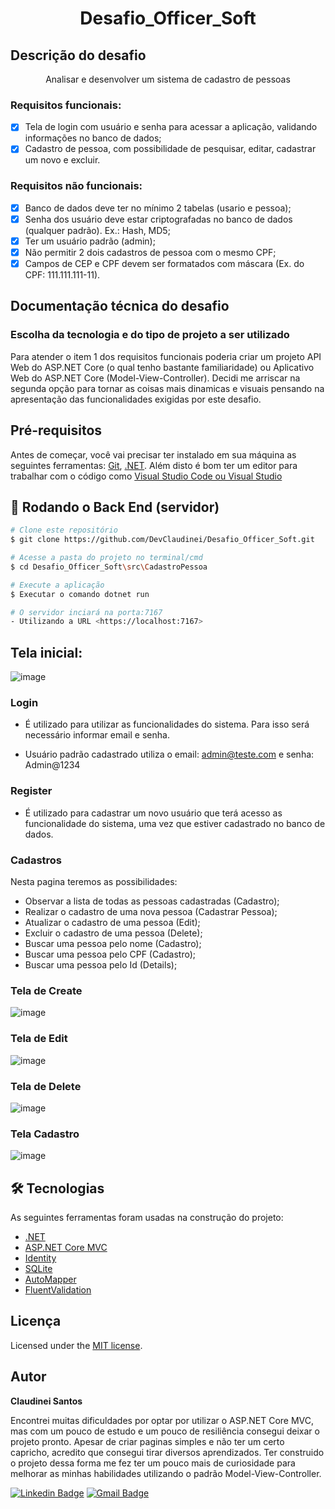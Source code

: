 <h1 align="center">Desafio_Officer_Soft</h1>

## Descrição do desafio

<p align="center">Analisar e desenvolver um sistema de cadastro de pessoas</p>
  
### Requisitos funcionais:

- [x] Tela de login com usuário e senha para acessar a aplicação, validando informações no banco de dados;
- [x] Cadastro de pessoa, com possibilidade de pesquisar, editar, cadastrar um novo e excluir.

### Requisitos não funcionais:

- [x] Banco de dados deve ter no mínimo 2 tabelas (usario e pessoa);
- [x] Senha dos usuário deve estar criptografadas no banco de dados (qualquer padrão). Ex.: Hash, MD5;
- [x] Ter um usuário padrão (admin);
- [x] Não permitir 2 dois cadastros de pessoa com o mesmo CPF;
- [x] Campos de CEP e CPF devem ser formatados com máscara (Ex. do CPF: 111.111.111-11).

## Documentação técnica do desafio

### Escolha da tecnologia e do tipo de projeto a ser utilizado
Para atender o item 1 dos requisitos funcionais poderia criar um projeto API Web do ASP.NET Core (o qual tenho bastante familiaridade) ou Aplicativo Web do ASP.NET Core (Model-View-Controller). Decidi me arriscar na segunda opção para tornar as coisas mais dinamicas e visuais pensando na apresentação das funcionalidades exigidas por este desafio.

## Pré-requisitos

Antes de começar, você vai precisar ter instalado em sua máquina as seguintes ferramentas:
[Git](https://git-scm.com), [.NET](https://dotnet.microsoft.com/en-us/download). 
Além disto é bom ter um editor para trabalhar com o código como [Visual Studio Code ou Visual Studio](https://code.visualstudio.com/download) 

## 🎲 Rodando o Back End (servidor)

```bash
# Clone este repositório
$ git clone https://github.com/DevClaudinei/Desafio_Officer_Soft.git

# Acesse a pasta do projeto no terminal/cmd
$ cd Desafio_Officer_Soft\src\CadastroPessoa

# Execute a aplicação
$ Executar o comando dotnet run 

# O servidor inciará na porta:7167 
- Utilizando a URL <https://localhost:7167>
```
## Tela inicial:
![image](https://user-images.githubusercontent.com/103595662/227285631-ef78ca24-476b-4180-9db8-7e383d99dd3d.png)

### Login 
- É utilizado para utilizar as funcionalidades do sistema. Para isso será necessário informar email e senha.

- Usuário padrão cadastrado utiliza o email: admin@teste.com e senha: Admin@1234

### Register
- É utilizado para cadastrar um novo usuário que terá acesso as funcionalidade do sistema, uma vez que estiver cadastrado no banco de dados.

### Cadastros
Nesta pagina teremos as possibilidades:

- Observar a lista de todas as pessoas cadastradas (Cadastro);
- Realizar o cadastro de uma nova pessoa (Cadastrar Pessoa);
- Atualizar o cadastro de uma pessoa (Edit);
- Excluir o cadastro de uma pessoa (Delete);
- Buscar uma pessoa pelo nome (Cadastro);
- Buscar uma pessoa pelo CPF (Cadastro);
- Buscar uma pessoa pelo Id (Details);

### Tela de Create
![image](https://user-images.githubusercontent.com/103595662/227292912-c3f8e7e0-8ae5-4e44-99cc-c1161fdd7a3c.png)

### Tela de Edit
![image](https://user-images.githubusercontent.com/103595662/227295630-0e36727c-446d-4979-87a2-4a274a345645.png)

### Tela de Delete
![image](https://user-images.githubusercontent.com/103595662/227295839-f382825d-4412-4e22-b574-5074781be778.png)

### Tela Cadastro
![image](https://user-images.githubusercontent.com/103595662/227296379-4a496f34-7a23-4ba7-847b-111ef7ffa451.png)


## 🛠 Tecnologias

As seguintes ferramentas foram usadas na construção do projeto:

- [.NET](https://dotnet.microsoft.com/en-us/)
- [ASP.NET Core MVC](https://learn.microsoft.com/pt-br/aspnet/core/mvc/overview?view=aspnetcore-6.0)
- [Identity](https://learn.microsoft.com/pt-br/aspnet/core/security/authentication/identity?view=aspnetcore-6.0&tabs=visual-studio)
- [SQLite](https://sqlite.org/download.html)
- [AutoMapper](https://automapper.org/)
- [FluentValidation](https://docs.fluentvalidation.net/en/latest/)

## Licença

Licensed under the [MIT license](LICENSE).

## Autor

<b>Claudinei Santos</b>

Encontrei muitas dificuldades por optar por utilizar o ASP.NET Core MVC, mas com um pouco de estudo e um pouco de resiliência consegui deixar o projeto pronto. Apesar de criar paginas simples e não ter um certo capricho, acredito que consegui tirar diversos aprendizados. 
Ter construido o projeto dessa forma me fez ter um pouco mais de curiosidade para melhorar as minhas habilidades utilizando o padrão Model-View-Controller.

[![Linkedin Badge](https://img.shields.io/badge/-Claudinei-blue?style=flat-square&logo=Linkedin&logoColor=white&link=https://www.linkedin.com/in/claudinei-santos-ti/)](https://www.linkedin.com/in/claudinei-santos-ti/)
[![Gmail Badge](https://img.shields.io/badge/-santos.devclaudinei@gmail.com-c14438?style=flat-square&logo=Gmail&logoColor=white&link=mailto:santos.devclaudinei@gmail.com)](mailto:claudinei.santos@warren.com.br)

